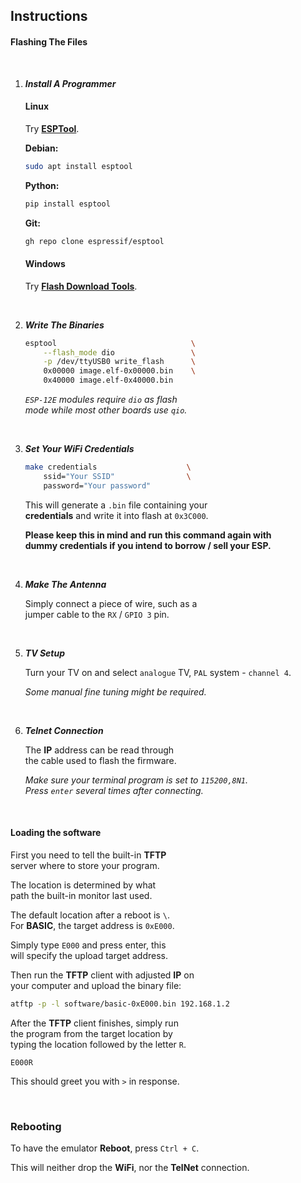
[ESPTool]: https://github.com/espressif/esptool
[Flash Download Tools]: http://espressif.com/en/support/download/other-tools


## Instructions

#### Flashing The Files

<br>

1. ***Install A Programmer***

    #### Linux

    Try **[ESPTool]**.

    **Debian:**

    ```sh
    sudo apt install esptool
    ```

    **Python:**

    ```sh
    pip install esptool
    ```

    **Git:**

    ```sh
    gh repo clone espressif/esptool
    ```

    #### Windows

    Try **[Flash Download Tools]**.

<br>

2. ***Write The Binaries***

    ```sh
    esptool                              \
        --flash_mode dio                 \
        -p /dev/ttyUSB0 write_flash      \
        0x00000 image.elf-0x00000.bin    \
        0x40000 image.elf-0x40000.bin
    ```

    *`ESP-12E` modules require `dio` as flash <br>
    mode while most other boards use `qio`.*

<br>

3. ***Set Your WiFi Credentials***

    ```sh
    make credentials                    \
        ssid="Your SSID"                \
        password="Your password"
    ```

    This will generate a `.bin` file containing your <br>
    **credentials** and write it into flash at `0x3C000`.

    **Please keep this in mind and run this command again with** <br>
    **dummy credentials if you intend to borrow / sell your ESP.**

<br>

4. ***Make The Antenna***

    Simply connect a piece of wire, such as a <br>
    jumper cable to the `RX` / `GPIO 3` pin.

<br>

5. ***TV Setup***

    Turn your TV on and select `analogue` TV, `PAL` system - `channel 4`.

    *Some manual fine tuning might be required.*

<br>

6. ***Telnet Connection***

    The **IP** address can be read through <br>
    the cable used to flash the firmware.

    *Make sure your terminal program is set to `115200,8N1`.* <br>
    *Press `enter` several times after connecting.*

<br>

#### Loading the software

First you need to tell the built-in **TFTP** <br>
server where to store your program.

The location is determined by what <br>
path the built-in monitor last used.

The default location after a reboot is `\`. <br>
For **BASIC**, the target address is `0xE000`.

Simply type `E000` and press enter, this <br>
will specify the upload target address.

Then run the **TFTP** client with adjusted **IP** on <br>
your computer and upload the binary file:

```sh
atftp -p -l software/basic-0xE000.bin 192.168.1.2
```

After the **TFTP** client finishes, simply run <br>
the program from the target location by <br>
typing the location followed by the letter `R`.

```basic
E000R
```

This should greet you with `>` in response.

<br>

### Rebooting

To have the emulator **Reboot**, press `Ctrl + C`.

This will neither drop the **WiFi**, nor the **TelNet** connection.
